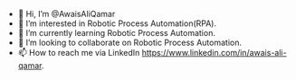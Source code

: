 - 👋 Hi, I’m @AwaisAliQamar
- 👀 I’m interested in Robotic Process Automation(RPA).
- 🌱 I’m currently learning Robotic Process Automation.
- 💞️ I’m looking to collaborate on Robotic Process Automation.
- 📫 How to reach me via LinkedIn https://www.linkedin.com/in/awais-ali-qamar.

<!---
AwaisAliQamar/AwaisAliQamar is a ✨ special ✨ repository because its `README.md` (this file) appears on your GitHub profile.
You can click the Preview link to take a look at your changes.
--->
